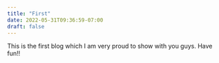 ```yaml
---
title: "First"
date: 2022-05-31T09:36:59-07:00
draft: false 
---
```


This is the first blog which I am very proud to show with you guys. 
Have fun!!
